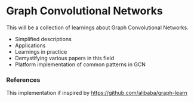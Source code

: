 # Graph Convolutional Networks

This will be a collection of learnings about Graph Convolutional Networks.
* Simplified descriptions
* Applications
* Learnings in practice
* Demystifying various papers in this field
* Platform implementation of common patterns in GCN 


### References
This implementation if inspired by https://github.com/alibaba/graph-learn
